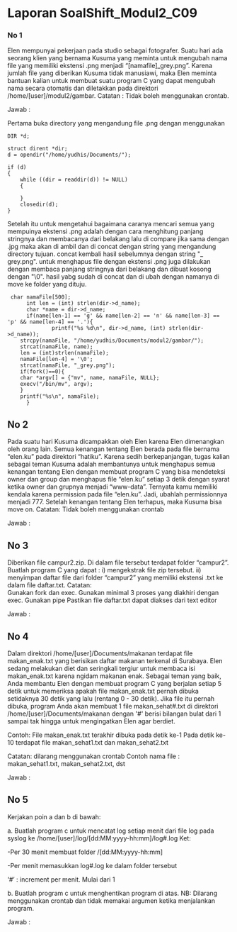 # Laporan SoalShift_Modul2_C09

### No 1
Elen mempunyai pekerjaan pada studio sebagai fotografer. Suatu hari ada seorang klien yang bernama Kusuma yang meminta untuk mengubah nama file yang memiliki ekstensi .png menjadi “[namafile]_grey.png”. Karena jumlah file yang diberikan Kusuma tidak manusiawi, maka Elen meminta bantuan kalian untuk membuat suatu program C yang dapat mengubah nama secara otomatis dan diletakkan pada direktori /home/[user]/modul2/gambar.
Catatan : Tidak boleh menggunakan crontab.

Jawab :

Pertama buka directory yang mengandung file .png dengan menggunakan 

    DIR *d;
    
    struct dirent *dir;
    d = opendir("/home/yudhis/Documents/");

    if (d)
    {
        while ((dir = readdir(d)) != NULL)
        {
            
        }
        closedir(d);
    }

Setelah itu untuk mengetahui bagaimana caranya mencari semua yang mempuinya ekstensi .png adalah dengan cara menghitung panjang stringnya dan membacanya dari belakang lalu di compare jika sama dengan .jpg maka akan di ambil dan di concat dengan string yang mengandung directory tujuan. concat kembali hasil sebelumnya dengan string "_ grey.png". untuk menghapus file dengan ekstensi .png juga dilakukan dengan membaca panjang stringnya dari belakang dan dibuat kosong dengan "\0". hasil yabg sudah di concat dan di ubah dengan namanya di move ke folder yang dituju.

     char namaFile[500];
          int len = (int) strlen(dir->d_name);
          char *name = dir->d_name;
          if(name[len-1] == 'g' && name[len-2] == 'n' && name[len-3] == 'p' && name[len-4] == '.'){
                  printf("%s %d\n", dir->d_name, (int) strlen(dir->d_name));
        strcpy(namaFile, "/home/yudhis/Documents/modul2/gambar/");
        strcat(namaFile, name);
        len = (int)strlen(namaFile);
        namaFile[len-4] = '\0';
        strcat(namaFile, "_grey.png");
        if(fork()==0){
        char *argv[] = {"mv", name, namaFile, NULL};
        execv("/bin/mv", argv);
        }
        printf("%s\n", namaFile);
          }

## No 2
Pada suatu hari Kusuma dicampakkan oleh Elen karena Elen dimenangkan oleh orang lain. Semua kenangan tentang Elen berada pada file bernama “elen.ku” pada direktori “hatiku”. Karena sedih berkepanjangan, tugas kalian sebagai teman Kusuma adalah membantunya untuk menghapus semua kenangan tentang Elen dengan membuat program C yang bisa mendeteksi owner dan group dan menghapus file “elen.ku” setiap 3 detik dengan syarat ketika owner dan grupnya menjadi “www-data”. Ternyata kamu memiliki kendala karena permission pada file “elen.ku”. Jadi, ubahlah permissionnya menjadi 777. Setelah kenangan tentang Elen terhapus, maka Kusuma bisa move on.
Catatan: Tidak boleh menggunakan crontab

Jawab :

## No 3
Diberikan file campur2.zip. Di dalam file tersebut terdapat folder “campur2”. 
Buatlah program C yang dapat :
i)  mengekstrak file zip tersebut.
ii) menyimpan daftar file dari folder “campur2” yang memiliki ekstensi .txt ke dalam file daftar.txt. 
Catatan:  
Gunakan fork dan exec.
Gunakan minimal 3 proses yang diakhiri dengan exec.
Gunakan pipe
Pastikan file daftar.txt dapat diakses dari text editor

Jawab :

## No 4
Dalam direktori /home/[user]/Documents/makanan terdapat file makan_enak.txt yang berisikan daftar makanan terkenal di Surabaya. Elen sedang melakukan diet dan seringkali tergiur untuk membaca isi makan_enak.txt karena ngidam makanan enak. Sebagai teman yang baik, Anda membantu Elen dengan membuat program C yang berjalan setiap 5 detik untuk memeriksa apakah file makan_enak.txt pernah dibuka setidaknya 30 detik yang lalu (rentang 0 - 30 detik).
Jika file itu pernah dibuka, program Anda akan membuat 1 file makan_sehat#.txt di direktori /home/[user]/Documents/makanan dengan '#' berisi bilangan bulat dari 1 sampai tak hingga untuk mengingatkan Elen agar berdiet.

Contoh:
File makan_enak.txt terakhir dibuka pada detik ke-1
Pada detik ke-10 terdapat file makan_sehat1.txt dan makan_sehat2.txt

Catatan: 
dilarang menggunakan crontab
Contoh nama file : makan_sehat1.txt, makan_sehat2.txt, dst

Jawab :

## No 5
Kerjakan poin a dan b di bawah:

  a. Buatlah program c untuk mencatat log setiap menit dari file log pada syslog ke /home/[user]/log/[dd:MM:yyyy-hh:mm]/log#.log
  Ket:
  
  -Per 30 menit membuat folder /[dd:MM:yyyy-hh:mm]
  
  -Per menit memasukkan log#.log ke dalam folder tersebut
  
  ‘#’ : increment per menit. Mulai dari 1
  
  b. Buatlah program c untuk menghentikan program di atas.
NB: Dilarang menggunakan crontab dan tidak memakai argumen ketika menjalankan program.

Jawab :
